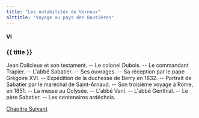 ```yaml
---
title: "Les notabilités de Vernoux"
alttitle: "Voyage au pays des Boutières"
---
```


#### VI

### {{ title }}

<div class="tltr">

Jean Dalicieux et son testament. -- Le colonel Dubois. -- Le commandant Trapier.
-- L'abbé Sabatier. -- Ses ouvrages. -- Sa réception par le pape Grégoire XVI.
-- Expédition de la duchesse de Berry en 1832. -- Portrait de Sabatier par le
maréchal de Saint-Arnaud. -- Son troisième voyage à Rome, en 1851. -- La messe
au Colysée. -- L'abbé Veni. -- L'abbé Genthial. -- Le père Sabatier. -- Les
centenaires ardéchois.

</div>

<div id="next">

[Chapitre Suivant](07.html)

</div>
